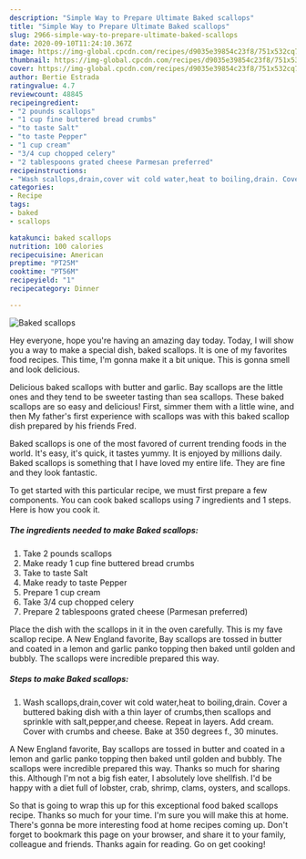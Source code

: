 ```yaml
---
description: "Simple Way to Prepare Ultimate Baked scallops"
title: "Simple Way to Prepare Ultimate Baked scallops"
slug: 2966-simple-way-to-prepare-ultimate-baked-scallops
date: 2020-09-10T11:24:10.367Z
image: https://img-global.cpcdn.com/recipes/d9035e39854c23f8/751x532cq70/baked-scallops-recipe-main-photo.jpg
thumbnail: https://img-global.cpcdn.com/recipes/d9035e39854c23f8/751x532cq70/baked-scallops-recipe-main-photo.jpg
cover: https://img-global.cpcdn.com/recipes/d9035e39854c23f8/751x532cq70/baked-scallops-recipe-main-photo.jpg
author: Bertie Estrada
ratingvalue: 4.7
reviewcount: 48845
recipeingredient:
- "2 pounds scallops"
- "1 cup fine buttered bread crumbs"
- "to taste Salt"
- "to taste Pepper"
- "1 cup cream"
- "3/4 cup chopped celery"
- "2 tablespoons grated cheese Parmesan preferred"
recipeinstructions:
- "Wash scallops,drain,cover wit cold water,heat to boiling,drain. Cover a buttered baking dish with a thin layer of crumbs,then scallops and sprinkle with salt,pepper,and cheese. Repeat in layers. Add cream. Cover with crumbs and cheese. Bake at 350 degrees f., 30 minutes."
categories:
- Recipe
tags:
- baked
- scallops

katakunci: baked scallops 
nutrition: 100 calories
recipecuisine: American
preptime: "PT25M"
cooktime: "PT56M"
recipeyield: "1"
recipecategory: Dinner

---
```



![Baked scallops](https://img-global.cpcdn.com/recipes/d9035e39854c23f8/751x532cq70/baked-scallops-recipe-main-photo.jpg)

Hey everyone, hope you're having an amazing day today. Today, I will show you a way to make a special dish, baked scallops. It is one of my favorites food recipes. This time, I'm gonna make it a bit unique. This is gonna smell and look delicious.

Delicious baked scallops with butter and garlic. Bay scallops are the little ones and they tend to be sweeter tasting than sea scallops. These baked scallops are so easy and delicious! First, simmer them with a little wine, and then My father&#39;s first experience with scallops was with this baked scallop dish prepared by his friends Fred.

Baked scallops is one of the most favored of current trending foods in the world. It's easy, it's quick, it tastes yummy. It is enjoyed by millions daily. Baked scallops is something that I have loved my entire life. They are fine and they look fantastic.


To get started with this particular recipe, we must first prepare a few components. You can cook baked scallops using 7 ingredients and 1 steps. Here is how you cook it.

<!--inarticleads1-->

##### The ingredients needed to make Baked scallops:

1. Take 2 pounds scallops
1. Make ready 1 cup fine buttered bread crumbs
1. Take to taste Salt
1. Make ready to taste Pepper
1. Prepare 1 cup cream
1. Take 3/4 cup chopped celery
1. Prepare 2 tablespoons grated cheese (Parmesan preferred)


Place the dish with the scallops in it in the oven carefully. This is my fave scallop recipe. A New England favorite, Bay scallops are tossed in butter and coated in a lemon and garlic panko topping then baked until golden and bubbly. The scallops were incredible prepared this way. 

<!--inarticleads2-->

##### Steps to make Baked scallops:

1. Wash scallops,drain,cover wit cold water,heat to boiling,drain. Cover a buttered baking dish with a thin layer of crumbs,then scallops and sprinkle with salt,pepper,and cheese. Repeat in layers. Add cream. Cover with crumbs and cheese. Bake at 350 degrees f., 30 minutes.


A New England favorite, Bay scallops are tossed in butter and coated in a lemon and garlic panko topping then baked until golden and bubbly. The scallops were incredible prepared this way. Thanks so much for sharing this. Although I&#39;m not a big fish eater, I absolutely love shellfish. I&#39;d be happy with a diet full of lobster, crab, shrimp, clams, oysters, and scallops. 

So that is going to wrap this up for this exceptional food baked scallops recipe. Thanks so much for your time. I'm sure you will make this at home. There's gonna be more interesting food at home recipes coming up. Don't forget to bookmark this page on your browser, and share it to your family, colleague and friends. Thanks again for reading. Go on get cooking!

